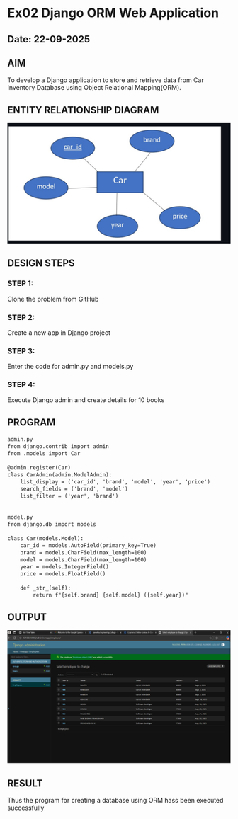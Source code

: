 # Ex02 Django ORM Web Application
## Date: 22-09-2025

## AIM
To develop a Django application to store and retrieve data from Car Inventory Database using Object Relational Mapping(ORM).

## ENTITY RELATIONSHIP DIAGRAM 
![alt text](image.png)




## DESIGN STEPS

### STEP 1:
Clone the problem from GitHub

### STEP 2:
Create a new app in Django project

### STEP 3:
Enter the code for admin.py and models.py

### STEP 4:
Execute Django admin and create details for 10 books

## PROGRAM
```
admin.py
from django.contrib import admin
from .models import Car

@admin.register(Car)
class CarAdmin(admin.ModelAdmin):
    list_display = ('car_id', 'brand', 'model', 'year', 'price')
    search_fields = ('brand', 'model')
    list_filter = ('year', 'brand')


model.py
from django.db import models

class Car(models.Model):
    car_id = models.AutoField(primary_key=True)
    brand = models.CharField(max_length=100)
    model = models.CharField(max_length=100)
    year = models.IntegerField()
    price = models.FloatField()

    def _str_(self):
        return f"{self.brand} {self.model} ({self.year})"

```







## OUTPUT

![alt text](<Screenshot 2025-09-22 091904.png>)


## RESULT
Thus the program for creating a database using ORM hass been executed successfully
